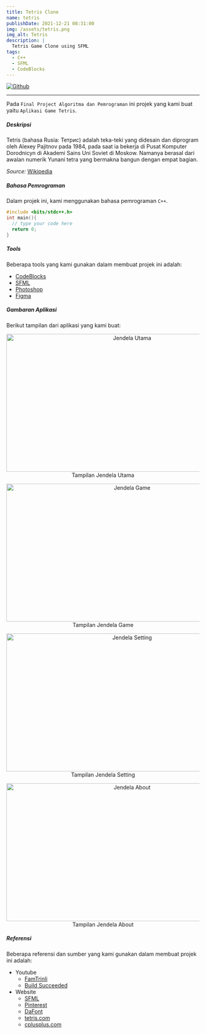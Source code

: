 ```yaml
---
title: Tetris Clone
name: tetris
publishDate: 2021-12-21 08:31:00
img: /assets/tetris.png
img_alt: Tetris
description: |
  Tetris Game Clone using SFML
tags:
  - C++
  - SFML
  - CodeBlocks
---
```


<div style="display: flex; align-items: start;">
  <a href="https://github.com/putuwaw/tetris" target="_blank" style="margin-right: .5em;">
    <img src="https://img.shields.io/badge/repository-121013?style=for-the-badge&logo=github&logoColor=white" alt="Github" />
  </a>
</div>
<hr>

Pada `Final Project Algoritma dan Pemrograman` ini projek yang kami buat yaitu `Aplikasi Game Tetris`.

##### Deskripsi

Tetris (bahasa Rusia: Тетрис) adalah teka-teki yang didesain dan diprogram oleh Alexey Pajitnov pada 1984, pada saat ia bekerja di Pusat Komputer Dorodnicyn di Akademi Sains Uni Soviet di Moskow. Namanya berasal dari awalan numerik Yunani tetra yang bermakna bangun dengan empat bagian.

_Source:_ [Wikipedia](https://id.wikipedia.org/wiki/Tetris)

##### Bahasa Pemrograman

Dalam projek ini, kami menggunakan bahasa pemrograman `C++`.

```c
#include <bits/stdc++.h>
int main(){
  // type your code here
  return 0;
}
```

##### Tools

Beberapa tools yang kami gunakan dalam membuat projek ini adalah:

- [CodeBlocks](https://www.codeblocks.org/)
- [SFML](https://www.sfml-dev.org/)
- [Photoshop](https://www.adobe.com/products/photoshop.html)
- [Figma](https://www.figma.com/file/X1mlWweW3zJ4OheRwwYmnH/Design-Game-Tetris?node-id=0%3A1)

##### Gambaran Aplikasi

Berikut tampilan dari aplikasi yang kami buat:
<br>

<p align="center">
  <img width="640px" height="360px" src="https://blogger.googleusercontent.com/img/a/AVvXsEj1Gz7cobovAw2yyrYnumI8Nhm6eer2uMBBqMBKM-b4ZQUuPY2Zy2VXtb_pGdd_812b9Q0RetXqJpud0xHBubaAobCQFH6ASPAMYRYj5kfSjsMmGII925AYa7E5GR8UJ-rv47bT9Kc4hNTCnmfyGPKTQgC_TSMfrwyFMfrd3DCbPbjmcK5Bbh1FoTca3w=s16000" alt="Jendela Utama">
<br>Tampilan Jendela Utama
</p>

<p align="center">
  <img width="640px" height="360px" src="https://blogger.googleusercontent.com/img/a/AVvXsEigoG8EEjSJSzId45yOb86-0N7DqSVSK5aFs-bxRyOZwrZSA-f-RlGC-6N3BFh3A_ROsGBnuHVmG5WWdv8dprLF6vFCwrKj-hectvJBsaWF7DVdH0gCcoWff1eYRkKoIZtcErxTJgYII1h6I-9GUbDosqa2Y0nNC7RGR3i08e2QDfnnUjCI3M5IHsarSg=s16000" alt="Jendela Game">
<br>Tampilan Jendela Game
</p>

<p align="center">
  <img width="640px" height="360px" src="https://blogger.googleusercontent.com/img/a/AVvXsEgmjJc02mP9frqAhCXjIKczOWfx0qvPV3TDZ1P_jFT_JGeSHKz_plmJzH2Pe969ND2O0R7f3jaPIB0bdjFCg-5LkRJX7aEMoFjRZaHBA_b5FjMBl5ZFr06nv3HQkbkX8_gB9VdsExzBXUAXCs5c2bai1YsupaGwZ_hRRn0fjV9k21moKXeQjkzJzYSRhg=s16000" alt="Jendela Setting">
<br>Tampilan Jendela Setting
</p>

<p align="center">
  <img width="640px" height="360px" src="https://blogger.googleusercontent.com/img/a/AVvXsEhLozZBSvSPgF5cVJUNtKi2skIiS-xwvroHNxMkAA-JgbsCaFw6hRJflbSekb40w0ycXYWScycyZtUi3a0YhR1yCRDWGnVAAS4DYUSk5xp3YpLODdqVUGKolIZjcFp08d06ah1mJzquyJXS6A3vb8zghRNvUU_5WwYvTz8ZVUsUH5MSt913Z_GIGl1QBA=s16000" alt="Jendela About">
<br>Tampilan Jendela About
</p>

##### Referensi

Beberapa referensi dan sumber yang kami gunakan dalam membuat projek ini adalah:

- Youtube
  - [FamTrinli](https://www.youtube.com/channel/UCC7qpnId5RIQruKDJOt2exw)
  - [Build Succeeded](https://www.youtube.com/channel/UCzFsuuVeM3OoEv4V3b8h75g)
- Website
  - [SFML](https://www.sfml-dev.org/tutorials/2.5/)
  - [Pinterest](https://www.pinterest.com/)
  - [DaFont](https://www.dafont.com/)
  - [tetris.com](https://tetris.com/)
  - [cplusplus.com](http://www.cplusplus.com/)
